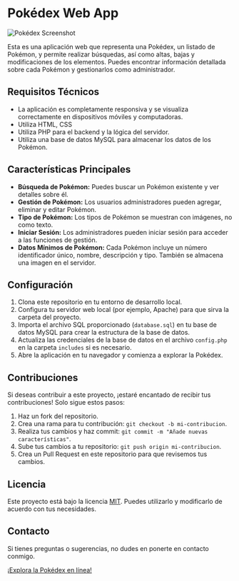 # Pokédex Web App

![Pokédex Screenshot](https://github.com/GrupoPokedex/Pokedex/blob/main/charizard.png)

Esta es una aplicación web que representa una Pokédex, un listado de Pokémon, y permite realizar búsquedas, así como altas, bajas y modificaciones de los elementos. Puedes encontrar información detallada sobre cada Pokémon y gestionarlos como administrador.

## Requisitos Técnicos

- La aplicación es completamente responsiva y se visualiza correctamente en dispositivos móviles y computadoras.
- Utiliza HTML, CSS
- Utiliza PHP para el backend y la lógica del servidor.
- Utiliza una base de datos MySQL para almacenar los datos de los Pokémon.

## Características Principales

- **Búsqueda de Pokémon:** Puedes buscar un Pokémon existente y ver detalles sobre él.
- **Gestión de Pokémon:** Los usuarios administradores pueden agregar, eliminar y editar Pokémon.
- **Tipo de Pokémon:** Los tipos de Pokémon se muestran con imágenes, no como texto.
- **Iniciar Sesión:** Los administradores pueden iniciar sesión para acceder a las funciones de gestión.
- **Datos Mínimos de Pokémon:** Cada Pokémon incluye un número identificador único, nombre, descripción y tipo. También se almacena una imagen en el servidor.

## Configuración

1. Clona este repositorio en tu entorno de desarrollo local.
2. Configura tu servidor web local (por ejemplo, Apache) para que sirva la carpeta del proyecto.
3. Importa el archivo SQL proporcionado (`database.sql`) en tu base de datos MySQL para crear la estructura de la base de datos.
4. Actualiza las credenciales de la base de datos en el archivo `config.php` en la carpeta `includes` si es necesario.
5. Abre la aplicación en tu navegador y comienza a explorar la Pokédex.

## Contribuciones

Si deseas contribuir a este proyecto, ¡estaré encantado de recibir tus contribuciones! Solo sigue estos pasos:

1. Haz un fork del repositorio.
2. Crea una rama para tu contribución: `git checkout -b mi-contribucion`.
3. Realiza tus cambios y haz commit: `git commit -m "Añade nuevas características"`.
4. Sube tus cambios a tu repositorio: `git push origin mi-contribucion`.
5. Crea un Pull Request en este repositorio para que revisemos tus cambios.

## Licencia

Este proyecto está bajo la licencia [MIT](LICENSE). Puedes utilizarlo y modificarlo de acuerdo con tus necesidades.

## Contacto

Si tienes preguntas o sugerencias, no dudes en ponerte en contacto conmigo.

[¡Explora la Pokédex en línea!](#)
